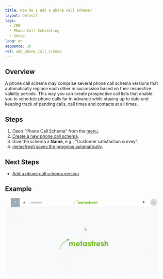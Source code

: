 ```yaml
---
title: How do I add a phone call schema?
layout: default
tags:
  - CRM
  - Phone Call Scheduling
  - Setup
lang: en
sequence: 10
ref: add_phone_call_schema
---
```


## Overview
A phone call schema may comprise several phone call schema versions that automatically replace each other in succession based on their respective validity periods. This way you can create prospective call lists that enable you to schedule phone calls far in advance while staying up to date and keeping track of pending calls, call times and contacts at all times.

## Steps
1. Open "Phone Call Schema" from the [menu](Menu).
1. [Create a new phone call schema](New_Record_Window).
1. Give the schema a **Name**, e.g., "Customer satisfaction survey".
1. [metasfresh saves the progress automatically](Saveindicator).

## Next Steps
- [Add a phone call schema version](Add_phone_call_schema_version).

## Example
![](assets/Add_phone_call_schema.gif)
